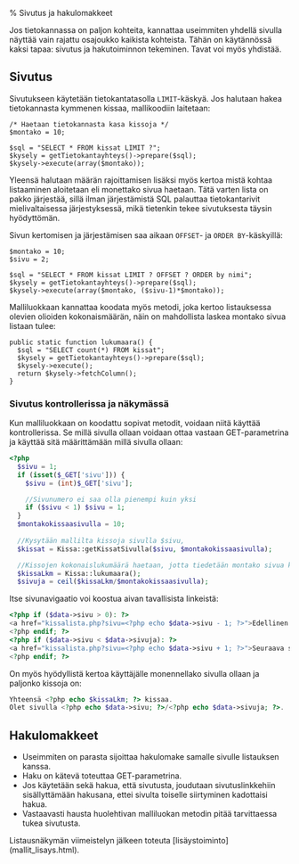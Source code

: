% Sivutus ja hakulomakkeet
<!-- order: 8.5 -->

Jos tietokannassa on paljon kohteita, kannattaa useimmiten
yhdellä sivulla näyttää vain rajattu osajoukko kaikista kohteista.
Tähän on käytännössä kaksi tapaa: sivutus ja hakutoiminnon tekeminen.
Tavat voi myös yhdistää.

## Sivutus

Sivutukseen käytetään tietokantatasolla `LIMIT`-käskyä.
Jos halutaan hakea tietokannasta kymmenen kissaa,
mallikoodiin laitetaan:

~~~inlinephp
/* Haetaan tietokannasta kasa kissoja */
$montako = 10;

$sql = "SELECT * FROM kissat LIMIT ?";
$kysely = getTietokantayhteys()->prepare($sql);
$kysely->execute(array($montako));
~~~

Yleensä halutaan määrän rajoittamisen lisäksi myös kertoa
mistä kohtaa listaaminen aloitetaan eli monettako sivua 
haetaan. Tätä varten lista on pakko järjestää,
sillä ilman järjestämistä SQL palauttaa tietokantarivit mielivaltaisessa
järjestyksessä, mikä tietenkin tekee sivutuksesta täysin hyödyttömän.

Sivun kertomisen ja järjestämisen saa aikaan 
`OFFSET`- ja `ORDER BY`-käskyillä:

~~~inlinephp
$montako = 10;
$sivu = 2;

$sql = "SELECT * FROM kissat LIMIT ? OFFSET ? ORDER by nimi";
$kysely = getTietokantayhteys()->prepare($sql);
$kysely->execute(array($montako, ($sivu-1)*$montako));
~~~

Malliluokkaan kannattaa koodata myös metodi, joka kertoo listauksessa olevien olioiden kokonaismäärän, näin on mahdollista laskea montako sivua listaan tulee:

~~~inlinephp
public static function lukumaara() {
  $sql = "SELECT count(*) FROM kissat";
  $kysely = getTietokantayhteys()->prepare($sql);
  $kysely->execute();
  return $kysely->fetchColumn();
}
~~~

### Sivutus kontrollerissa ja näkymässä

Kun malliluokkaan on koodattu sopivat metodit, voidaan 
niitä käyttää kontrollerissa.
Se millä sivulla ollaan voidaan ottaa vastaan GET-parametrina
ja käyttää sitä määrittämään millä sivulla ollaan:

~~~php
<?php
  $sivu = 1;
  if (isset($_GET['sivu'])) {
    $sivu = (int)$_GET['sivu'];

    //Sivunumero ei saa olla pienempi kuin yksi
    if ($sivu < 1) $sivu = 1;
  }
  $montakokissaasivulla = 10;
  
  //Kysytään mallilta kissoja sivulla $sivu, 
  $kissat = Kissa::getKissatSivulla($sivu, $montakokissaasivulla);

  //Kissojen kokonaislukumäärä haetaan, jotta tiedetään montako sivua kissoja kokonaisuudessa on:
  $kissaLkm = Kissa::lukumaara();
  $sivuja = ceil($kissaLkm/$montakokissaasivulla);
~~~
Itse sivunavigaatio voi koostua aivan tavallisista linkeistä:

~~~php
<?php if ($data->sivu > 0): ?>
<a href="kissalista.php?sivu=<?php echo $data->sivu - 1; ?>">Edellinen sivu</a>
<?php endif; ?>
<?php if ($data->sivu < $data->sivuja): ?>
<a href="kissalista.php?sivu=<?php echo $data->sivu + 1; ?>">Seuraava sivu</a>
<?php endif; ?>
~~~

On myös hyödyllistä kertoa käyttäjälle monennellako sivulla ollaan 
ja paljonko kissoja on:

~~~php
Yhteensä <?php echo $kissaLkm; ?> kissaa. 
Olet sivulla <?php echo $data->sivu; ?>/<?php echo $data->sivuja; ?>.
~~~

## Hakulomakkeet

* Useimmiten on parasta sijoittaa hakulomake samalle sivulle listauksen kanssa.
* Haku on kätevä toteuttaa GET-parametrina. 
* Jos käytetään sekä hakua, että sivutusta, joudutaan sivutuslinkkehiin sisällyttämään hakusana, ettei sivulta toiselle siirtyminen kadottaisi hakua.
* Vastaavasti hausta huolehtivan malliluokan metodin pitää tarvittaessa tukea sivutusta.

<next>
Listausnäkymän viimeistelyn jälkeen toteuta 
[lisäystoiminto](mallit_lisays.html).
</next>
